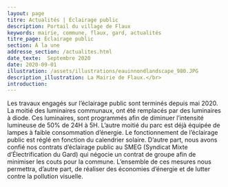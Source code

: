 ```yaml
---
layout: page
titre: Actualités | Éclairage public
description: Portail du village de Flaux
keywords: mairie, commune, flaux, gard, actualités
titre_page: Éclairage public
section: À la une
addresse_section: /actualites.html
date_texte:  Septembre 2020
date: 2020-09-01
illustration: /assets/illustrations/eauinnondlandscape_980.JPG
description_illustration: La Mairie de Flaux.</br>
introduction:
---
```

Les travaux engagés sur l’éclairage public sont terminés depuis mai 2020. La moitié des luminaires communaux, ont été remplacés par des luminaires à diode.  Ces luminaires, sont programmés afin de diminuer l’intensité lumineuse de 50% de 24H à 5H.
L’autre moitié du parc est déjà équipée de lampes  à faible consommation d’énergie. 
Le fonctionnement de l’éclairage public est réglé en fonction du calendrier solaire. 
D’autre part, nous avons confié nos contrats d’éclairage public au SMEG (Syndicat Mixte d’Électrification du Gard) qui négocie un contrat de groupe afin de minimiser les couts pour la commune.
L’ensemble de ces mesures nous permettra, d’autre part, de réaliser des économies d’énergie et de lutter contre la pollution visuelle.
